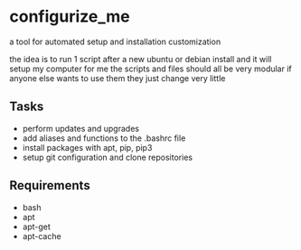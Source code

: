 # configurize_me

a tool for automated setup and installation customization

the idea is to run 1 script after a new ubuntu or debian install and it will setup my computer for me
the scripts and files should all be very modular if anyone else wants to use them they just change very little

## Tasks
* perform updates and upgrades
* add aliases and functions to the .bashrc file
* install packages with apt, pip, pip3
* setup git configuration and clone repositories

## Requirements
* bash
* apt
* apt-get
* apt-cache

